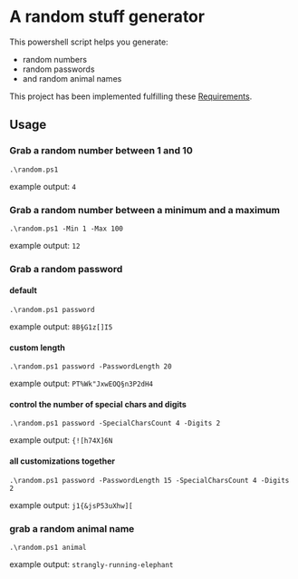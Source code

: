 # A random stuff generator

This powershell script helps you generate:
- random numbers
- random passwords
- and random animal names

This project has been implemented fulfilling these [Requirements](Documentation\Requirements.md).

## Usage

### Grab a random number between 1 and 10

```
.\random.ps1
```

example output: `4`

### Grab a random number between a minimum and a maximum

```
.\random.ps1 -Min 1 -Max 100
```

example output: `12`


### Grab a random password

#### default
```
.\random.ps1 password
```

example output: `8B§G1z[]I5`

#### custom length

```
.\random.ps1 password -PasswordLength 20
```
example output: `PT%Wk"JxwEOQ§n3P2dH4`

#### control the number of special chars and digits

```
.\random.ps1 password -SpecialCharsCount 4 -Digits 2
```
example output: `{![h74X]6N`

#### all customizations together

```
.\random.ps1 password -PasswordLength 15 -SpecialCharsCount 4 -Digits 2
```
example output: `j1{&jsP53uXhw][`

### grab a random animal name

```
.\random.ps1 animal
```
example output: `strangly-running-elephant`
